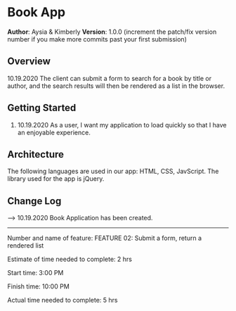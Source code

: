 # Book App

**Author**: Aysia & Kimberly
**Version**: 1.0.0 (increment the patch/fix version number if you make more commits past your first submission)

## Overview
<!-- Provide a high level overview of what this application is and why you are building it, beyond the fact that it's an assignment for a Code 301 class. (i.e. What's your problem domain?) -->

 10.19.2020 The client can submit a form to search for a book by title or author, and the search results will then be rendered as a list in the browser.

## Getting Started
<!-- What are the steps that a user must take in order to build this app on their own machine and get it running? -->

1. 10.19.2020 As a user, I want my application to load quickly so that I have an enjoyable experience. 

## Architecture
<!-- Provide a detailed description of the application design. What technologies (languages, libraries, etc) you're using, and any other relevant design information. -->

The following languages are used in our app: HTML, CSS, JavScript. The library used for the app is jQuery. 

## Change Log
<!-- Use this area to document the iterative changes made to your application as each feature is successfully implemented. Use time stamps. Here's an examples:

01-01-2001 4:59pm - Application now has a fully-functional express server, with GET and POST routes for the book resource.

## Credits and Collaborations
<!-- Give credit (and a link) to other people or resources that helped you build this application. -->

--> 10.19.2020 Book Application has been created.

---

Number and name of feature: FEATURE 02: Submit a form, return a rendered list 

Estimate of time needed to complete: 2 hrs

Start time: 3:00 PM

Finish time: 10:00 PM

Actual time needed to complete: 5 hrs